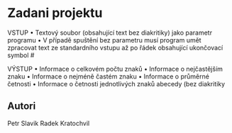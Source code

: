 # Zadani projektu

VSTUP
• Textový soubor (obsahující text bez diakritiky) jako parametr programu
• V případě spuštění bez parametru musí program umět zpracovat text ze
standardního vstupu až po řádek obsahující ukončovací symbol #


VÝSTUP
• Informace o celkovém počtu znaků
• Informace o nejčastějším znaku
• Informace o nejméně častém znaku
• Informace o průměrné četnosti
• Informace o četnosti jednotlivých znaků abecedy (bez diakritiky

## Autori

Petr Slavik
Radek Kratochvil